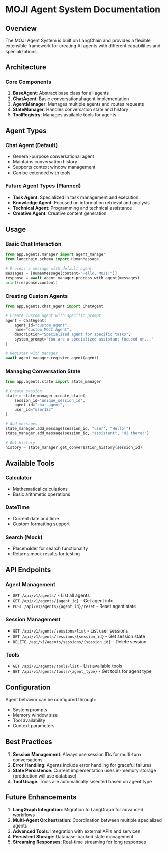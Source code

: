 # MOJI Agent System Documentation

## Overview

The MOJI Agent System is built on LangChain and provides a flexible, extensible framework for creating AI agents with different capabilities and specializations.

## Architecture

### Core Components

1. **BaseAgent**: Abstract base class for all agents
2. **ChatAgent**: Basic conversational agent implementation
3. **AgentManager**: Manages multiple agents and routes requests
4. **StateManager**: Handles conversation state and history
5. **ToolRegistry**: Manages available tools for agents

## Agent Types

### Chat Agent (Default)
- General-purpose conversational agent
- Maintains conversation history
- Supports context window management
- Can be extended with tools

### Future Agent Types (Planned)
- **Task Agent**: Specialized in task management and execution
- **Knowledge Agent**: Focused on information retrieval and analysis
- **Technical Agent**: Programming and technical assistance
- **Creative Agent**: Creative content generation

## Usage

### Basic Chat Interaction

```python
from app.agents.manager import agent_manager
from langchain.schema import HumanMessage

# Process a message with default agent
messages = [HumanMessage(content="Hello, MOJI!")]
response = await agent_manager.process_with_agent(messages)
print(response.content)
```

### Creating Custom Agents

```python
from app.agents.chat_agent import ChatAgent

# Create custom agent with specific prompt
agent = ChatAgent(
    agent_id="custom_agent",
    name="Custom MOJI Agent",
    description="Specialized agent for specific tasks",
    system_prompt="You are a specialized assistant focused on..."
)

# Register with manager
await agent_manager.register_agent(agent)
```

### Managing Conversation State

```python
from app.agents.state import state_manager

# Create session
state = state_manager.create_state(
    session_id="unique_session_id",
    agent_id="chat_agent",
    user_id="user123"
)

# Add messages
state_manager.add_message(session_id, "user", "Hello!")
state_manager.add_message(session_id, "assistant", "Hi there!")

# Get history
history = state_manager.get_conversation_history(session_id)
```

## Available Tools

### Calculator
- Mathematical calculations
- Basic arithmetic operations

### DateTime
- Current date and time
- Custom formatting support

### Search (Mock)
- Placeholder for search functionality
- Returns mock results for testing

## API Endpoints

### Agent Management
- `GET /api/v1/agents/` - List all agents
- `GET /api/v1/agents/{agent_id}` - Get agent info
- `POST /api/v1/agents/{agent_id}/reset` - Reset agent state

### Session Management
- `GET /api/v1/agents/sessions/list` - List user sessions
- `GET /api/v1/agents/sessions/{session_id}` - Get session state
- `DELETE /api/v1/agents/sessions/{session_id}` - Delete session

### Tools
- `GET /api/v1/agents/tools/list` - List available tools
- `GET /api/v1/agents/tools/{agent_type}` - Get tools for agent type

## Configuration

Agent behavior can be configured through:
- System prompts
- Memory window size
- Tool availability
- Context parameters

## Best Practices

1. **Session Management**: Always use session IDs for multi-turn conversations
2. **Error Handling**: Agents include error handling for graceful failures
3. **State Persistence**: Current implementation uses in-memory storage (production will use database)
4. **Tool Usage**: Tools are automatically selected based on agent type

## Future Enhancements

1. **LangGraph Integration**: Migration to LangGraph for advanced workflows
2. **Multi-Agent Orchestration**: Coordination between multiple specialized agents
3. **Advanced Tools**: Integration with external APIs and services
4. **Persistent Storage**: Database-backed state management
5. **Streaming Responses**: Real-time streaming for long responses